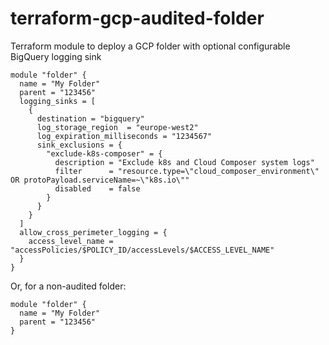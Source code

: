 # terraform-gcp-audited-folder
Terraform module to deploy a GCP folder with optional configurable BigQuery logging sink


```
module "folder" {
  name = "My Folder"
  parent = "123456"
  logging_sinks = [
    {
      destination = "bigquery"
      log_storage_region  = "europe-west2"
      log_expiration_milliseconds = "1234567"
      sink_exclusions = {
        "exclude-k8s-composer" = {
          description = "Exclude k8s and Cloud Composer system logs"
          filter      = "resource.type=\"cloud_composer_environment\" OR protoPayload.serviceName=~\"k8s.io\""
          disabled    = false
        }
      }
    }
  ]
  allow_cross_perimeter_logging = {
    access_level_name = "accessPolicies/$POLICY_ID/accessLevels/$ACCESS_LEVEL_NAME"
  }
}
```

Or, for a non-audited folder:

```
module "folder" {
  name = "My Folder"
  parent = "123456"
}
```

